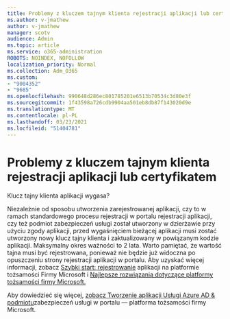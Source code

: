 ```yaml
---
title: Problemy z kluczem tajnym klienta rejestracji aplikacji lub certyfikatem
ms.author: v-jmathew
author: v-jmathew
manager: scotv
audience: Admin
ms.topic: article
ms.service: o365-administration
ROBOTS: NOINDEX, NOFOLLOW
localization_priority: Normal
ms.collection: Adm_O365
ms.custom:
- "9004352"
- "9685"
ms.openlocfilehash: 990648d286ec801785201e6513b70534c3d80e3f
ms.sourcegitcommit: 1f43598a726cdb9904aa501eb8db87f143020d9e
ms.translationtype: MT
ms.contentlocale: pl-PL
ms.lasthandoff: 03/23/2021
ms.locfileid: "51404781"
---
```

# <a name="app-registration-client-secret-or-certificate-issues"></a>Problemy z kluczem tajnym klienta rejestracji aplikacji lub certyfikatem

Klucz tajny klienta aplikacji wygasa?

Niezależnie od sposobu utworzenia zarejestrowanej aplikacji, czy to w ramach standardowego procesu rejestracji w portalu rejestracji aplikacji, czy też podmiot zabezpieczeń usługi został utworzony w dzierżawie przy użyciu zgody aplikacji, przed wygaśnięciem bieżącej aplikacji musi zostać utworzony nowy klucz tajny klienta i zaktualizowany w powiązanym kodzie aplikacji. Maksymalny okres ważności to 2 lata. Warto pamiętać, że wartość tajna musi być rejestrowana, ponieważ nie będzie już widoczna po opuszczeniu strony rejestracji aplikacji w portalu. Aby uzyskać więcej informacji, zobacz [Szybki start: rejestrowanie](https://docs.microsoft.com/azure/active-directory/develop/quickstart-register-app) aplikacji na platformie tożsamości Firmy Microsoft i [Najlepsze rozwiązania dotyczące platformy tożsamości firmy Microsoft.](https://docs.microsoft.com/azure/active-directory/develop/identity-platform-integration-checklist#security)

Aby dowiedzieć się więcej, [zobacz Tworzenie aplikacji Usługi Azure AD & podmiotu](https://docs.microsoft.com/azure/active-directory/develop/howto-create-service-principal-portal)zabezpieczeń usługi w portalu — platforma tożsamości firmy Microsoft.
